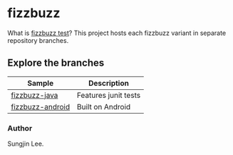 # fizzbuzz
What is [fizzbuzz test](http://wiki.c2.com/?FizzBuzzTest)?
This project hosts each fizzbuzz variant in separate repository branches.

## Explore the branches
| Sample | Description |
| ------------- | ------------- |
| [fizzbuzz-java](https://github.com/yoursungjin/fizzbuzz/tree/fizzbuzz-java) | Features junit tests |
| [fizzbuzz-android](https://github.com/yoursungjin/fizzbuzz/tree/fizzbuzz-android) | Built on Android |


### Author
Sungjin Lee.
